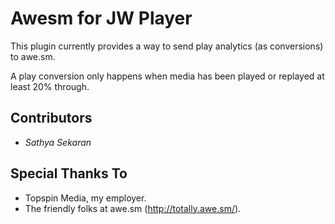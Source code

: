 # Awesm for JW Player #

This plugin currently provides a way to send play analytics (as conversions) to awe.sm.

A play conversion only happens when media has been played or replayed at least 20% through.

## Contributors ##

* *Sathya Sekaran*

## Special Thanks To ##

* Topspin Media, my employer.
* The friendly folks at awe.sm (http://totally.awe.sm/).